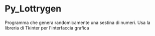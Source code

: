 # Py_Lottrygen
Programma che genera randomicamente una sestina di numeri.
Usa la libreria di Tkinter per l'interfaccia grafica
